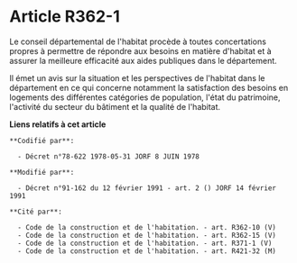 # Article R362-1

Le conseil départemental de l'habitat procède à toutes concertations propres à permettre de répondre aux besoins en matière
d'habitat et à assurer la meilleure efficacité aux aides publiques dans le département.

Il émet un avis sur la situation et les perspectives de l'habitat dans le département en ce qui concerne notamment la
satisfaction des besoins en logements des différentes catégories de population, l'état du patrimoine, l'activité du secteur
du bâtiment et la qualité de l'habitat.

**Liens relatifs à cet article**

	**Codifié par**:

	  - Décret n°78-622 1978-05-31 JORF 8 JUIN 1978

	**Modifié par**:

	  - Décret n°91-162 du 12 février 1991 - art. 2 () JORF 14 février 1991

	**Cité par**:

	  - Code de la construction et de l'habitation. - art. R362-10 (V)
	  - Code de la construction et de l'habitation. - art. R362-15 (V)
	  - Code de la construction et de l'habitation. - art. R371-1 (V)
	  - Code de la construction et de l'habitation. - art. R421-32 (M)
